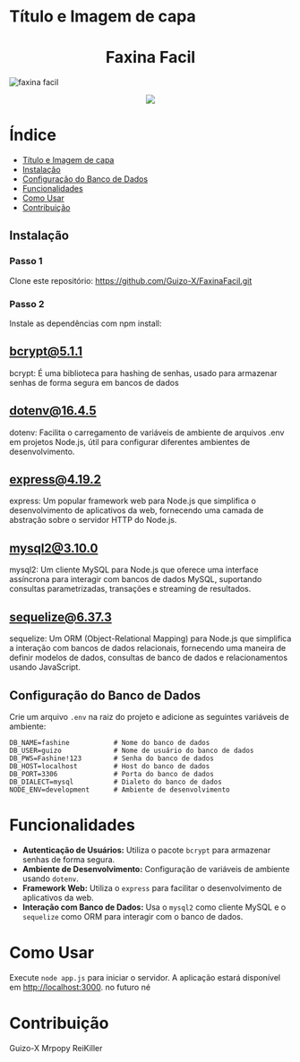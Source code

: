 # Título e Imagem de capa

<h1 align="center"> Faxina Facil </h1>

![faxina facil](https://github.com/Guizo-X/FaxinaFacil/blob/master/assets/Faxina-logo.png)


<p align="center">
<img loading="lazy" src="http://img.shields.io/static/v1?label=STATUS&message=EM%20DESENVOLVIMENTO&color=GREEN&style=for-the-badge"/>
</p>




# Índice 

* [Título e Imagem de capa](#título-e-imagem-de-capa)
* [Instalação](#instalação)
* [Configuração do Banco de Dados](#configuração-do-Banco-de-Dados)
* [Funcionalidades](#funcionalidades)
* [Como Usar](#como-usar)
* [Contribuição](#contribuição)

## Instalação

### Passo 1

Clone este repositório:  https://github.com/Guizo-X/FaxinaFacil.git


### Passo 2

Instale as dependências com npm install:

## bcrypt@5.1.1

bcrypt: É uma biblioteca para hashing de senhas, usado para armazenar senhas de forma segura em bancos de dados

## dotenv@16.4.5

dotenv: Facilita o carregamento de variáveis de ambiente de arquivos .env em projetos Node.js, útil para configurar diferentes ambientes de desenvolvimento.

## express@4.19.2

express: Um popular framework web para Node.js que simplifica o desenvolvimento de aplicativos da web, fornecendo uma camada de abstração sobre o servidor HTTP do Node.js.

## mysql2@3.10.0

mysql2: Um cliente MySQL para Node.js que oferece uma interface assíncrona para interagir com bancos de dados MySQL, suportando consultas parametrizadas, transações e streaming de resultados.

## sequelize@6.37.3

sequelize: Um ORM (Object-Relational Mapping) para Node.js que simplifica a interação com bancos de dados relacionais, fornecendo uma maneira de definir modelos de dados, consultas de banco de dados e relacionamentos usando JavaScript.


## Configuração do Banco de Dados

Crie um arquivo `.env` na raiz do projeto e adicione as seguintes variáveis de ambiente:

```plaintext
DB_NAME=fashine           # Nome do banco de dados
DB_USER=guizo             # Nome de usuário do banco de dados
DB_PWS=Fashine!123        # Senha do banco de dados
DB_HOST=localhost         # Host do banco de dados
DB_PORT=3306              # Porta do banco de dados
DB_DIALECT=mysql          # Dialeto do banco de dados
NODE_ENV=development      # Ambiente de desenvolvimento
```

# Funcionalidades

- **Autenticação de Usuários:** Utiliza o pacote `bcrypt` para armazenar senhas de forma segura.
- **Ambiente de Desenvolvimento:** Configuração de variáveis de ambiente usando `dotenv`.
- **Framework Web:** Utiliza o `express` para facilitar o desenvolvimento de aplicativos da web.
- **Interação com Banco de Dados:** Usa o `mysql2` como cliente MySQL e o `sequelize` como ORM para interagir com o banco de dados.

# Como Usar

Execute `node app.js` para iniciar o servidor. A aplicação estará disponível em [http://localhost:3000](http://localhost:3000). no futuro né

# Contribuição
Guizo-X
Mrpopy
ReiKiller


